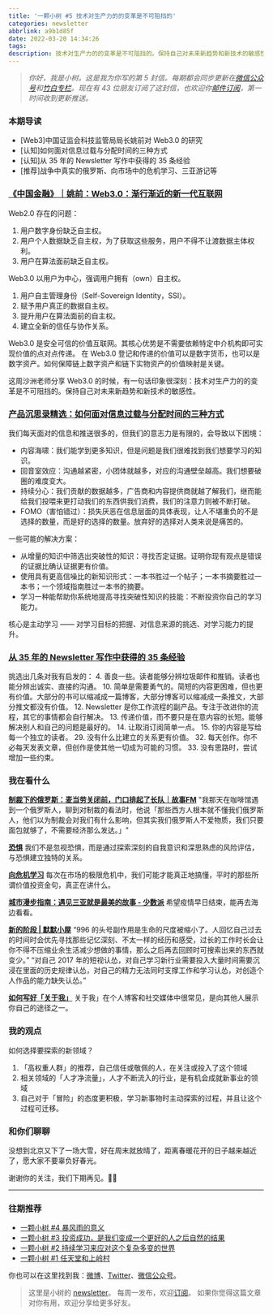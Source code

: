 ```yaml
---
title: '一颗小树 #5 技术对生产力的的变革是不可阻挡的'
categories: newsletter
abbrlink: a9b1d85f
date: 2022-03-20 14:34:26
tags:
description: 技术对生产力的的变革是不可阻挡的。保持自己对未来新趋势和新技术的敏感性。
---
```

> *你好，我是小树。这是我为你写的第 5 封信。每期都会同步更新在[微信公众号](https://weixin.sogou.com/weixin?query=a_warm_tree)和[竹白专栏](https://xiaoshu.zhubai.love)。现在有 43 位朋友订阅了这封信，也欢迎你[邮件订阅](https://xiaoshu.zhubai.love)，第一时间收到更新推送。*


### 本期导读
- [Web3]中国证监会科技监管局局长姚前对 Web3.0 的研究
- [认知]如何面对信息过载与分配时间的三种方式
- [认知]从 35 年的 Newsletter 写作中获得的 35 条经验
- [推荐]战争中真实的俄罗斯、向市场中的危机学习、三亚游记等

### [《中国金融》｜姚前：Web3.0：渐行渐近的新一代互联网](https://mp.weixin.qq.com/s/KMOG0bdM5y8m3JfDDwBr1A)
Web2.0 存在的问题：
1. 用户数字身份缺乏自主权。
2. 用户个人数据缺乏自主权，为了获取这些服务，用户不得不让渡数据主体权利。
3. 用户在算法面前缺乏自主权。

Web3.0 以用户为中心，强调用户拥有（own）自主权。

1. 用户自主管理身份（Self-Sovereign Identity，SSI）。
2. 赋予用户真正的数据自主权。
3. 提升用户在算法面前的自主权。
4. 建立全新的信任与协作关系。

Web3.0 是安全可信的价值互联网。其核心优势是不需要依赖特定中介机构即可实现价值的点对点传递。
在 Web3.0 登记和传递的价值可以是数字货币，也可以是数字资产。如何保障链上数字资产和链下实物资产的价值映射是关键。

这周沙洲老师分享 Web3.0 的时候，有一句话印象很深刻：技术对生产力的的变革是不可阻挡的。保持自己对未来新趋势和新技术的敏感性。

### [产品沉思录精选：如何面对信息过载与分配时间的三种方式](https://mp.weixin.qq.com/s/2Z14C3xVHSAmjyT0I3GMJw)
我们每天面对的信息和推送很多的，但我们的意志力是有限的，会导致以下困境：
- 内容海啸：我们能学到更多知识，但是问题是我们很难找到我们想要学习的知识。
- 回音室效应：沟通越紧密，小团体就越多，对应的沟通壁垒越高。我们想要破圈的难度变大。
- 持续分心：我们贡献的数据越多，广告商和内容提供商就越了解我们，继而能给我们投喂来更打动我们的东西供我们消费，我们的注意力则被不断打破。
- FOMO（害怕错过）：损失厌恶在信息层面的具体表现，让人不堪重负的不是选择的数量，而是好的选择的数量。放弃好的选择对人类来说是痛苦的。

一些可能的解决方案：
- 从增量的知识中筛选出突破性的知识：寻找否定证据。证明你现有观点是错误的证据比确认证据更有价值。
- 使用具有更高信噪比的新知识形式：一本书胜过一个帖子；一本书摘要胜过一本书；一个领域指南胜过一本书的摘要。
- 学习一种能帮助你系统地提高寻找突破性知识的技能：不断投资你自己的学习能力。

核心是主动学习 —— 对学习目标的把握、对信息来源的挑选、对学习能力的提升。

### [从 35 年的 Newsletter 写作中获得的 35 条经验](https://www.cjchilvers.com/blog/35-lessons-from-35-years-of-newsletter-publishing)
挑选出几条对我有启发的：
4. 善良一些。读者能够分辨垃圾邮件和推销。读者也能分辨出诚实、直接的沟通。
10. 简单是需要勇气的。简短的内容更困难，但也更有价值。大部分的书可以缩减成一篇博客，大部分博客可以缩减成一条推文，大部分推文都没有价值。
12. Newsletter 是你工作流程的副产品。专注于改进你的流程，其它的事情都会自行解决。
13. 传递价值，而不要只是在意内容的长短。能够解决别人和自己的问题是最好的。
14. 让取消订阅简单一点。
15. 你的内容是写给每一个独立的读者。
29. 没有什么比建立的关系更有价值。
32. 每天创作。你不必每天发表文章，但创作是使其他一切成为可能的习惯。
33. 没有思路时，尝试增加一些约束。

### 我在看什么
**[制裁下的俄罗斯：麦当劳关闭前，门口排起了长队｜故事FM](https://mp.weixin.qq.com/s/i-QwC7uOYrbZtqoexlFlHg)**
"我那天在咖啡馆遇到一个俄罗斯人，聊到对制裁的看法时，他说「那些西方人根本就不懂我们俄罗斯人，他们以为制裁会对我们有什么影响，但其实我们俄罗斯人不爱物质，我们只要面包就够了，不需要经济那么发达。」"

**[恐惧](https://mp.weixin.qq.com/s/H9n1iV5MOKylnHNoXJq1tA)**
我们不是忽视恐惧，而是通过探索深刻的自我意识和深思熟虑的风险评估，与恐惧建立独特的关系。

**[向危机学习](https://mp.weixin.qq.com/s/5P0hbtBwDjVnaUk53eUEqA)**
每次在市场的极限危机中，我们可能才能真正地搞懂，平时的那些所谓价值投资金句，真正在讲什么。

**[城市漫步指南：遇见三亚就是最美的故事 - 少数派](https://sspai.com/post/71635)**
希望疫情早日结束，能再去海边看看。

**[新的阶段 | 默默小屋](http://www.gexiao.me/2022/03/17/new-stage/)**
“996 的头号副作用是生命的尺度被缩小了。人回忆自己过去的时间时会优先寻找那些记忆深刻、不太一样的经历和感受，过长的工作时长会让你不得不压缩业余生活减少想做的事情，那么之后再去回顾时可搜索出来的东西就变少。”
“对自己 2017 年的短视认怂，对自己学习新行业需要投入大量时间需要沉浸在里面的历史规律认怂，对自己的精力无法同时支撑工作和学习认怂，对创造个人作品的能力缺失认怂。”

**[如何写好「关于我」](https://ghost.org/resources/how-to-write-an-about-me)**
关于我」在个人博客和社交媒体中很常见，是向其他人展示你自己的途径之一。

### 我的观点
如何选择要探索的新领域？
1. 「高权重人群」的推荐，自己信任或敬佩的人，在关注或投入了这个领域
2. 相关领域的「人才净流量」，人才不断流入的行业，是有机会成就新事业的领域
3. 自己对于「冒险」的态度更积极，学习新事物时主动探索的过程，并且让这个过程可迁移。 ​​​

### 和你们聊聊
没想到北京又下了一场大雪，好在周末就放晴了，距离春暖花开的日子越来越近了，愿大家不要辜负好春光。

谢谢你的关注，我们下期再见。👋🏻

---

### 往期推荐
- [一颗小树 #4 暴风雨的意义](https://xiaoshu.zhubai.love/posts/2114968675017777152)
- [一颗小树 #3 投资成功，是我们变成一个更好的人之后自然的结果](https://xiaoshu.zhubai.love/posts/2112432863390703616)
- [一颗小树 #2 持续学习来应对这个复杂多变的世界](https://xiaoshu.zhubai.love/posts/2109899246785503232)
- [一颗小树 #1 任天堂和上岭村](https://xiaoshu.zhubai.love/posts/2107172142524608512)

你也可以在这里找到我：[微博](https://weibo.com/u/5361470927)、[Twitter](https://twitter.com/yeshu_in_future)、[微信公众号](https://weixin.sogou.com/weixin?query=a_warm_tree)。

> 这里是小树的 [newsletter](https://xiaoshu.zhubai.love)。 每周一发布，欢迎[订阅](https://xiaoshu.zhubai.love)。
> 如果你觉得这篇文章对你有用，欢迎分享给更多好友。
